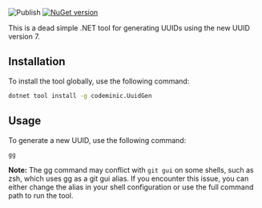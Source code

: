 ![Publish](https://github.com/codeminic/uuid-gen/actions/workflows/publish.yml/badge.svg)
[![NuGet version](https://img.shields.io/nuget/v/codeminic.UuidGen.svg)](https://www.nuget.org/packages/codeminic.UuidGen/)

This is a dead simple .NET tool for generating UUIDs using the new UUID version 7.

## Installation

To install the tool globally, use the following command:

```sh
dotnet tool install -g codeminic.UuidGen
```

## Usage

To generate a new UUID, use the following command:

```sh
gg
```

**Note:** The gg command may conflict with `git gui` on some shells, such as zsh, which uses gg as 
a git gui alias. 
If you encounter this issue, you can either change the alias in your shell configuration or use the 
full command path to run the tool.